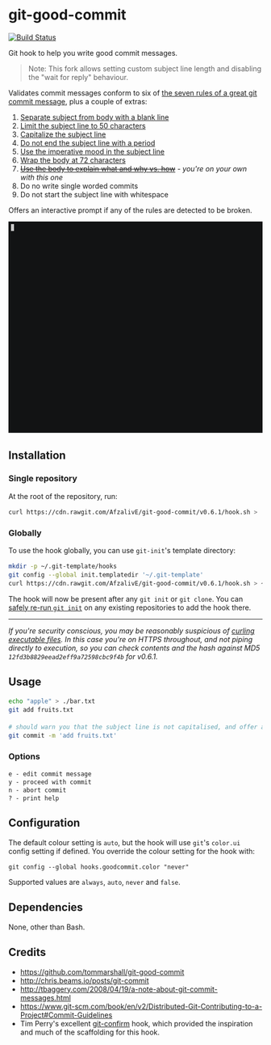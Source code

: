 # git-good-commit

[![Build Status](https://travis-ci.org/tommarshall/git-good-commit.svg?branch=master)](https://travis-ci.org/tommarshall/git-good-commit)

Git hook to help you write good commit messages.

> Note: This fork allows setting custom subject line length and disabling the "wait for reply" behaviour.

Validates commit messages conform to six of [the seven rules of a great git commit message](http://chris.beams.io/posts/git-commit/), plus a couple of extras:

1. [Separate subject from body with a blank line](http://chris.beams.io/posts/git-commit/#separate)
2. [Limit the subject line to 50 characters](http://chris.beams.io/posts/git-commit/#limit-50)
3. [Capitalize the subject line](http://chris.beams.io/posts/git-commit/#capitalize)
4. [Do not end the subject line with a period](http://chris.beams.io/posts/git-commit/#end)
5. [Use the imperative mood in the subject line](http://chris.beams.io/posts/git-commit/#imperative)
6. [Wrap the body at 72 characters](http://chris.beams.io/posts/git-commit/#wrap-72)
7. ~~[Use the body to explain what and why vs. how](http://chris.beams.io/posts/git-commit/#why-not-how)~~ _- you're on your own with this one_
8. Do no write single worded commits
9. Do not start the subject line with whitespace

Offers an interactive prompt if any of the rules are detected to be broken.

![git-good-commit animated demo](demo.gif)

## Installation

### Single repository

At the root of the repository, run:

```sh
curl https://cdn.rawgit.com/AfzalivE/git-good-commit/v0.6.1/hook.sh > .git/hooks/commit-msg && chmod +x .git/hooks/commit-msg
```

### Globally

To use the hook globally, you can use `git-init`'s template directory:

```sh
mkdir -p ~/.git-template/hooks
git config --global init.templatedir '~/.git-template'
curl https://cdn.rawgit.com/AfzalivE/git-good-commit/v0.6.1/hook.sh > ~/.git-template/hooks/commit-msg && chmod +x ~/.git-template/hooks/commit-msg
```

The hook will now be present after any `git init` or `git clone`. You can [safely re-run `git init`](http://stackoverflow.com/a/5149861/885540) on any existing repositories to add the hook there.

---

_If you're security conscious, you may be reasonably suspicious of [curling executable files](https://www.seancassidy.me/dont-pipe-to-your-shell.html). In this case you're on HTTPS throughout, and not piping directly to execution, so you can check contents and the hash against MD5 `12fd3b8829eead2eff9a72598cbc9f4b` for v0.6.1._

## Usage

```sh
echo "apple" > ./bar.txt
git add fruits.txt

# should warn you that the subject line is not capitalised, and offer an interactive prompt.
git commit -m 'add fruits.txt'
```

### Options

```
e - edit commit message
y - proceed with commit
n - abort commit
? - print help
```

## Configuration

The default colour setting is `auto`, but the hook will use `git`'s `color.ui` config setting if defined. You override the colour setting for the hook with:

```
git config --global hooks.goodcommit.color "never"
```

Supported values are `always`, `auto`, `never` and `false`.

## Dependencies

None, other than Bash.

## Credits
* https://github.com/tommarshall/git-good-commit
* http://chris.beams.io/posts/git-commit
* http://tbaggery.com/2008/04/19/a-note-about-git-commit-messages.html
* https://www.git-scm.com/book/en/v2/Distributed-Git-Contributing-to-a-Project#Commit-Guidelines
* Tim Perry's excellent [git-confirm](https://github.com/pimterry/git-confirm) hook, which provided the inspiration and much of the scaffolding for this hook.
